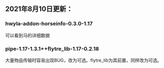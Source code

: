 ## 2021年8月10日更新：

### hwyla-addon-horseinfo-0.3.0-1.17
可以看到马的详细数据

### pipe-1.17-1.3.1++flytre_lib-1.17-0.2.18
大量物品传输时容易出现BUG，改为可选。flytre_lib为其前置，同样改为可选。
